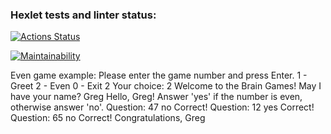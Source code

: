 ### Hexlet tests and linter status:
[![Actions Status](https://github.com/comarado/java-project-61/actions/workflows/hexlet-check.yml/badge.svg)](https://github.com/comarado/java-project-61/actions)

[![Maintainability](https://api.codeclimate.com/v1/badges/9db58239bf78a5992d4e/maintainability)](https://codeclimate.com/github/comarado/java-project-61/maintainability)

Even game example:
Please enter the game number and press Enter.
1 - Greet
2 - Even
0 - Exit
2
Your choice: 2
Welcome to the Brain Games!
May I have your name?
Greg
Hello, Greg!
Answer 'yes' if the number is even, otherwise answer 'no'.
Question: 47
no
Correct!
Question: 12
yes
Correct!
Question: 65
no
Correct!
Congratulations, Greg
